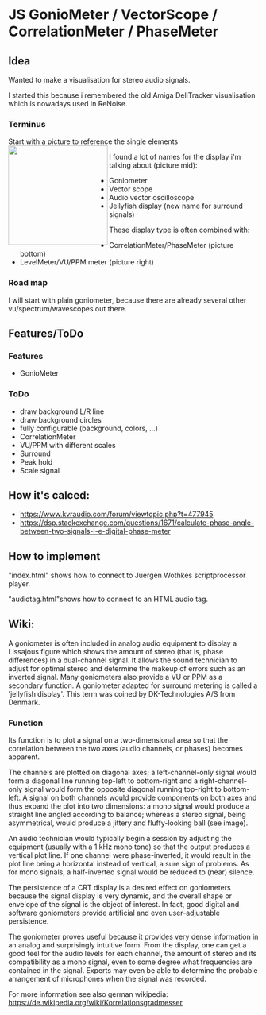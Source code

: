 # JS GonioMeter / VectorScope / CorrelationMeter / PhaseMeter

## Idea
Wanted to make a visualisation for stereo audio signals.

I started this because i remembered the old Amiga DeliTracker visualisation which is nowadays used in ReNoise.

### Terminus
Start with a picture to reference the single elements
<img align="left" width="200" src="https://commons.wikimedia.org/wiki/File:Goniometer_RTW.jpg#/media/File:Goniometer_RTW.jpg">

I found a lot of names for the display i'm talking about (picture mid):
- Goniometer
- Vector scope
- Audio vector oscilloscope
- Jellyfish display (new name for surround signals)

These display type is often combined with:
- CorrelationMeter/PhaseMeter (picture bottom)
- LevelMeter/VU/PPM meter (picture right)

### Road map
I will start with plain goniometer, because there are already several other vu/spectrum/wavescopes out there.

## Features/ToDo
### Features
- GonioMeter
### ToDo
- draw background L/R line
- draw background circles
- fully configurable (background, colors, ...)
- CorrelationMeter
- VU/PPM with different scales
- Surround
- Peak hold
- Scale signal

## How it's calced:
- https://www.kvraudio.com/forum/viewtopic.php?t=477945
- https://dsp.stackexchange.com/questions/1671/calculate-phase-angle-between-two-signals-i-e-digital-phase-meter

## How to implement
"index.html" shows how to connect to Juergen Wothkes scriptprocessor player.

"audiotag.html"shows how to connect to an HTML audio tag.

## Wiki:
A goniometer is often included in analog audio equipment to display a Lissajous figure which shows the amount of stereo (that is, phase differences) in a dual-channel signal. It allows the sound technician to adjust for optimal stereo and determine the makeup of errors such as an inverted signal. Many goniometers also provide a VU or PPM as a secondary function. A goniometer adapted for surround metering is called a 'jellyfish display'. This term was coined by DK-Technologies A/S from Denmark.

### Function
Its function is to plot a signal on a two-dimensional area so that the correlation between the two axes (audio channels, or phases) becomes apparent.

The channels are plotted on diagonal axes; a left-channel-only signal would form a diagonal line running top-left to bottom-right and a right-channel-only signal would form the opposite diagonal running top-right to bottom-left. A signal on both channels would provide components on both axes and thus expand the plot into two dimensions: a mono signal would produce a straight line angled according to balance; whereas a stereo signal, being asymmetrical, would produce a jittery and fluffy-looking ball (see image).

An audio technician would typically begin a session by adjusting the equipment (usually with a 1 kHz mono tone) so that the output produces a vertical plot line. If one channel were phase-inverted, it would result in the plot line being a horizontal instead of vertical, a sure sign of problems. As for mono signals, a half-inverted signal would be reduced to (near) silence.

The persistence of a CRT display is a desired effect on goniometers because the signal display is very dynamic, and the overall shape or envelope of the signal is the object of interest. In fact, good digital and software goniometers provide artificial and even user-adjustable persistence.

The goniometer proves useful because it provides very dense information in an analog and surprisingly intuitive form. From the display, one can get a good feel for the audio levels for each channel, the amount of stereo and its compatibility as a mono signal, even to some degree what frequencies are contained in the signal. Experts may even be able to determine the probable arrangement of microphones when the signal was recorded.

For more information see also german wikipedia: https://de.wikipedia.org/wiki/Korrelationsgradmesser

